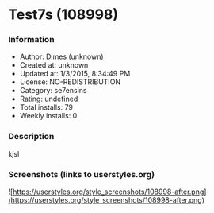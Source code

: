 # Test7s (108998)

### Information
- Author: Dimes (unknown)
- Created at: unknown
- Updated at: 1/3/2015, 8:34:49 PM
- License: NO-REDISTRIBUTION
- Category: se7ensins
- Rating: undefined
- Total installs: 79
- Weekly installs: 0


### Description
kjsl


### Screenshots (links to userstyles.org)
![https://userstyles.org/style_screenshots/108998-after.png](https://userstyles.org/style_screenshots/108998-after.png)


